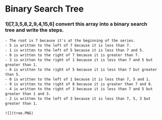 <h1>Binary Search Tree</h1>
<h3> 1)[7,3,5,8,2,9,4,15,6] convert this array into a binary search tree and write the steps. </h3>

    - The root is 7 because it's at the beginning of the series.
    - 5 is written to the left of 7 because it is less than 7.
    - 1 is written to the left of 5 because it is less than 7 and 5.
    - 8 is written to the right of 7 because it is greater than 7.
    - 3 is written to the right of 1 because it is less than 7 and 5 but greater than 1.
    - 6 is written to the right of 5 because it is less than 7 but greater than 5.
    - 0 is written to the left of 1 because it is less than 7, 5 and 1.
    - 9 is written to the right of 8 because it is greater than 7 and 8.
    - 4 is written to the right of 3 because it is less than 7 and 5 but greater than 1 and 3.
    - 2 is written to the left of 3 because it is less than 7, 5, 3 but greater than 1.

    ![](tree.PNG)
